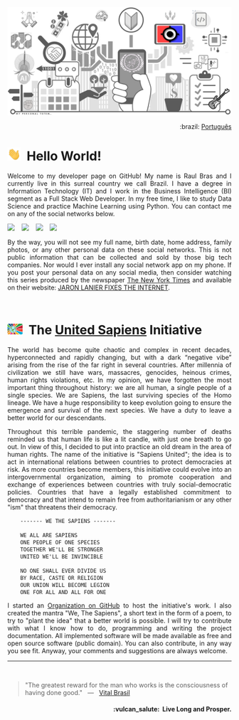 ![UnitedSapiens Banner](https://raw.githubusercontent.com/tecnolista/tecnolista/main/assets/profile-banner.png)

<p align="right">:brazil: <a href="https://github.com/tecnolista">Português</a></p>

# <img src="https://raw.githubusercontent.com/tecnolista/tecnolista/main/assets/hand-waving.gif" width="30px">&nbsp; Hello World!

<p align="justify">Welcome to my developer page on GitHub! My name is Raul Bras and I currently live in this surreal country we call Brazil. I have a degree in Information Technology (IT) and I work in the Business Intelligence (BI) segment as a Full Stack Web Developer. In my free time, I like to study Data Science and practice Machine Learning using Python. You can contact me on any of the social networks below.</p>

<p>
    <a href="https://www.twitter.com/United_Sapiens"><img src="https://img.shields.io/badge/twitter-%231DA1F2.svg?&style=for-the-badge&logo=twitter&logoColor=white" height=32></a> &nbsp;&nbsp;
    <a href="https://www.facebook.com/tecnolista"><img src="https://img.shields.io/badge/facebook-%231877F2.svg?&style=for-the-badge&logo=facebook&logoColor=white" height=32></a> &nbsp;&nbsp;
    <a href="https://www.mql5.com/en/users/tecnolista"><img src="https://img.shields.io/badge/MQL5-%234A76B8.svg?&style=for-the-badge&logo=junit5&logoColor=white" height=32></a> &nbsp;&nbsp;
    <a href="https://www.t.me/Tecnolista"><img src="https://img.shields.io/badge/telegram-%2326A5E4.svg?&style=for-the-badge&logo=telegram&logoColor=white" height=32></a> &nbsp;&nbsp;
</p>

 <p align="justify">By the way, you will not see my full name, birth date, home address, family photos, or any other personal data on these social networks. This is not public information that can be collected and sold by those big tech companies. Nor would I ever install any social network app on my phone. If you post your personal data on any social media, then consider watching this series produced by the newspaper <a href="https://www.nytimes.com/">The New York Times</a> and available on their website: <a href="https://www.nytimes.com/interactive/2019/09/23/opinion/data-privacy-jaron-lanier.html">JARON LANIER FIXES THE INTERNET</a>.</p>
<br />


# <img src="https://raw.githubusercontent.com/tecnolista/tecnolista/main/assets/unsap-icon.png" height="24px">&nbsp; The [United Sapiens](https://www.united-sapiens.org/) Initiative

<p align="justify">The world has become quite chaotic and complex in recent decades, hyperconnected and rapidly changing, but with a dark “negative vibe” arising from the rise of the far right in several countries. After millennia of civilization we still have wars, massacres, genocides, heinous crimes, human rights violations, etc. In my opinion, we have forgotten the most important thing throughout history: we are all human, a single people of a single species. We are Sapiens, the last surviving species of the Homo lineage. We have a huge responsibility to keep evolution going to ensure the emergence and survival of the next species. We have a duty to leave a better world for our descendants.</p>

<p align="justify">Throughout this terrible pandemic, the staggering number of deaths reminded us that human life is like a lit candle, with just one breath to go out. In view of this, I decided to put into practice an old dream in the area of human rights. The name of the initiative is "Sapiens United"; the idea is to act in international relations between countries to protect democracies at risk. As more countries become members, this initiative could evolve into an intergovernmental organization, aiming to promote cooperation and exchange of experiences between countries with truly social-democratic policies. Countries that have a legally established commitment to democracy and that intend to remain free from authoritarianism or any other "ism" that threatens their democracy.</p>

```
    ------- WE THE SAPIENS -------

    WE ALL ARE SAPIENS
    ONE PEOPLE OF ONE SPECIES
    TOGETHER WE'LL BE STRONGER
    UNITED WE'LL BE INVINCIBLE

    NO ONE SHALL EVER DIVIDE US
    BY RACE, CASTE OR RELIGION
    OUR UNION WILL BECOME LEGION
    ONE FOR ALL AND ALL FOR ONE
```

<p align="justify">I started an <a href="https://github.com/United-Sapiens">Organization on GitHub</a> to host the initiative's work. I also created the mantra "We, The Sapiens", a short text in the form of a poem, to try to "plant the idea" that a better world is possible. I will try to contribute with what I know how to do, programming and writing the project documentation. All implemented software will be made available as free and open source software (public domain). You can also contribute, in any way you see fit. Anyway, your comments and suggestions are always welcome.</p>

- - -
<br />


> "The greatest reward for the man who works is the consciousness of having done good." &nbsp; — &nbsp; <a href="https://en.wikipedia.org/wiki/Vital_Brazil">Vital Brasil</a>


<h4 align="right">:vulcan_salute:&nbsp; Live Long and Prosper.</h4>
